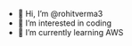 - 👋 Hi, I’m @rohitverma3
- 👀 I’m interested in coding
- 🌱 I’m currently learning AWS

<!---
rohitverma3/rohitverma3 is a ✨ special ✨ repository because its `README.md` (this file) appears on your GitHub profile.
You can click the Preview link to take a look at your changes.
--->
